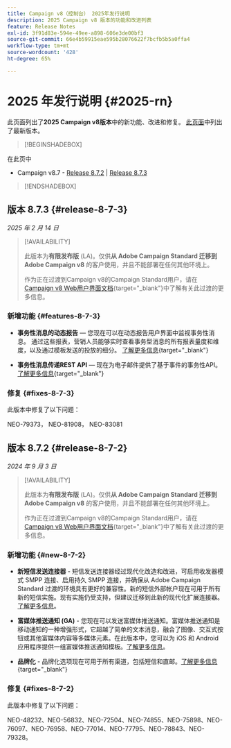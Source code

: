 ```yaml
---
title: Campaign v8（控制台） 2025年发行说明
description: 2025 Campaign v8 版本的功能和改进列表
feature: Release Notes
exl-id: 3f91d83e-594e-49ee-a898-606e3de00bf3
source-git-commit: 66e4b59915eae595b28076622f7bcfb5b5a0ffa4
workflow-type: tm+mt
source-wordcount: '428'
ht-degree: 65%

---
```


# 2025 年发行说明 {#2025-rn}

此页面列出了&#x200B;**2025 Campaign v8版本**&#x200B;中的新功能、改进和修复。 [此页面](release-notes.md)中列出了最新版本。

>[!BEGINSHADEBOX]

在此页中&#x200B;**&#x200B;**

* Campaign v8.7 - [Release 8.7.2](#release-8-7-2) | [Release 8.7.3](#release-8-7-3)


>[!ENDSHADEBOX]


## 版本 8.7.3 {#release-8-7-3}

_2025 年 2 月 14 日_

>[!AVAILABILITY]
>
>此版本为&#x200B;**有限发布版** (LA)。仅供&#x200B;**从 Adobe Campaign Standard 迁移到 Adobe Campaign v8** 的客户使用，并且不能部署在任何其他环境上。
>
>作为正在过渡到Campaign v8的Campaign Standard用户，请在[Campaign v8 Web用户界面文档](https://experienceleague.adobe.com/zh-hans/docs/campaign-web/v8/start/acs-migration){target="_blank"}中了解有关此过渡的更多信息。

### 新增功能 {#features-8-7-3}

* **事务性消息的动态报告** — 您现在可以在动态报告用户界面中监视事务性消息。 通过这些报表，营销人员能够实时查看事务型消息的所有报表量度和维度，以及通过模板发送的投放的细分。 [了解更多信息](https://experienceleague.adobe.com/en/docs/experience-cloud/campaign/reporting/get-started-reporting){target="_blank"}

* **事务性消息传递REST API** — 现在为电子邮件提供了基于事件的事务性API。 [了解更多信息](https://experienceleague.adobe.com/en/docs/experience-cloud/campaign/apis/managing-transactional-messages){target="_blank"}

### 修复 {#fixes-8-7-3}

此版本中修复了以下问题：

NEO-79373， NEO-81908， NEO-83081

## 版本 8.7.2 {#release-8-7-2}

_2024 年 9 月 3 日_

>[!AVAILABILITY]
>
>此版本为&#x200B;**有限发布版** (LA)。仅供&#x200B;**从 Adobe Campaign Standard 迁移到 Adobe Campaign v8** 的客户使用，并且不能部署在任何其他环境上。
>
>作为正在过渡到Campaign v8的Campaign Standard用户，请在[Campaign v8 Web用户界面文档](https://experienceleague.adobe.com/zh-hans/docs/campaign-web/v8/start/acs-migration){target="_blank"}中了解有关此过渡的更多信息。

### 新增功能 {#new-8-7-2}

* **新短信发送连接器** - 短信发送连接器经过现代化改造和改进，可启用收发器模式 SMPP 连接、启用持久 SMPP 连接，并确保从 Adobe Campaign Standard 过渡的环境具有更好的兼容性。新的短信外部帐户现在可用于所有新的短信实施。现有实施仍受支持，但建议迁移到此新的现代化扩展连接器。[了解更多信息](../send/sms/sms.md)。

* **富媒体推送通知 (GA)** - 您现在可以发送富媒体推送通知。富媒体推送通知是移动通知的一种增强形式，它超越了简单的文本消息，融合了图像、交互式按钮或其他富媒体内容等多媒体元素。在此版本中，您可以为 iOS 和 Android 应用程序提供一组富媒体推送通知模板。[了解更多信息](../send/rich-push-android.md)。

* **品牌化** - 品牌化选项现在可用于所有渠道，包括短信和直邮。[了解更多信息](https://experienceleague.adobe.com/docs/experience-cloud/campaign/branding/branding-gs.html?lang=zh-hans){target="_blank"}

### 修复 {#fixes-8-7-2}

此版本中修复了以下问题：

NEO-48232、NEO-56832、NEO-72504、NEO-74855、NEO-75898、NEO-76097、NEO-76958、NEO-77014、NEO-77795、NEO-78843、NEO-79328。
